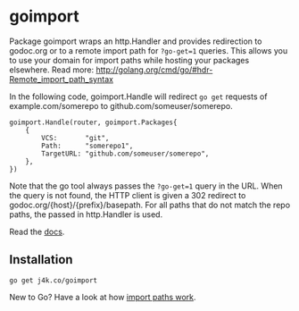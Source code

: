 # goimport

Package goimport wraps an http.Handler and provides redirection to
godoc.org or to a remote import path for `?go-get=1` queries. This allows
you to use your domain for import paths while hosting your packages
elsewhere. Read more: http://golang.org/cmd/go/#hdr-Remote_import_path_syntax

In the following code, goimport.Handle will redirect `go get` requests
of example.com/somerepo to github.com/someuser/somerepo.

	goimport.Handle(router, goimport.Packages{
		{
			VCS:       "git",
			Path:      "somerepo1",
			TargetURL: "github.com/someuser/somerepo",
		},
	})

Note that the go tool always passes the `?go-get=1` query in the URL. When the
query is not found, the HTTP client is given a 302 redirect to
godoc.org/{host}/{prefix}/basepath. For all paths that do not match the repo
paths, the passed in http.Handler is used.

Read the [docs](http://godoc.org/j4k.co/goimport).

## Installation

    go get j4k.co/goimport

New to Go? Have a look at how [import paths work](http://golang.org/doc/code.html#remote).
